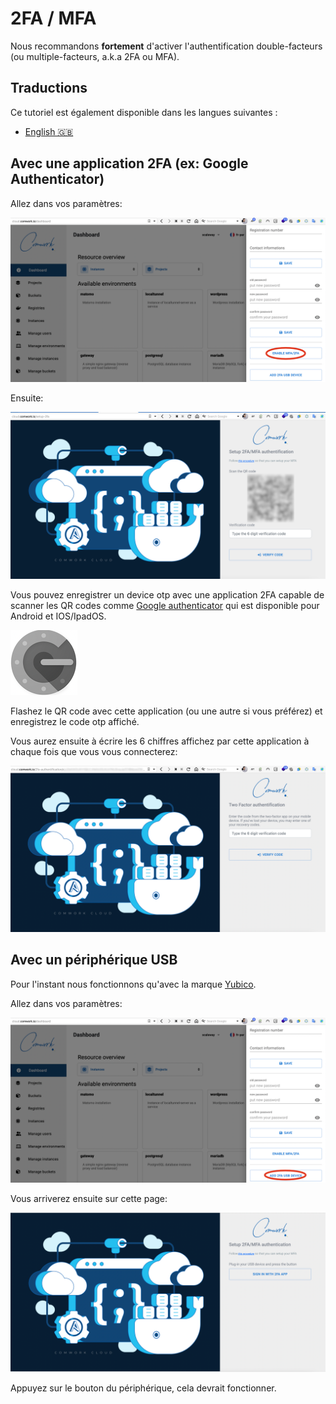 # 2FA / MFA

Nous recommandons **fortement** d'activer l'authentification double-facteurs (ou multiple-facteurs, a.k.a 2FA ou MFA).

## Traductions

Ce tutoriel est également disponible dans les langues suivantes :
* [English 🇬🇧](../../../../console/public/2FA.md)

## Avec une application 2FA (ex: Google Authenticator)

Allez dans vos paramètres:

![enable_2fa_app](../../../../../img/enable_2fa_app.png)

Ensuite:

![qr_2fa](../../../../../img/qr_2fa.png)

Vous pouvez enregistrer un device otp avec une application 2FA capable de scanner les QR codes comme [Google authenticator](https://play.google.com/store/apps/details?id=com.google.android.apps.authenticator2) qui est disponible pour Android et IOS/IpadOS.

![authenticator](../../../../../img/authenticator.png)

Flashez le QR code avec cette application (ou une autre si vous préférez) et enregistrez le code otp affiché.

Vous aurez ensuite à écrire les 6 chiffres affichez par cette application à chaque fois que vous vous connecterez:

![2fa_code](../../../../../img/2fa_code.png)

## Avec un périphérique USB

Pour l'instant nous fonctionnons qu'avec la marque [Yubico](https://www.yubico.com).

Allez dans vos paramètres:

![enable_2fa_usb_device](../../../../../img/enable_2fa_usb_device.png)

Vous arriverez ensuite sur cette page:

![2fa_usb_device](../../../../../img/2fa_usb_device.png)

Appuyez sur le bouton du périphérique, cela devrait fonctionner.
